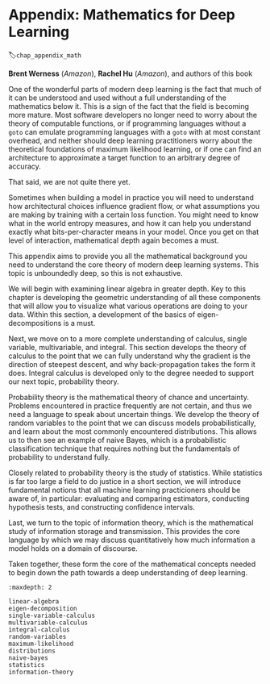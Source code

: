 # Appendix: Mathematics for Deep Learning
:label:`chap_appendix_math`

**Brent Werness** (*Amazon*), **Rachel Hu** (*Amazon*), and authors of this book


One of the wonderful parts of modern deep learning is the fact that much of it can be understood and used without a full understanding of the mathematics below it.  This is a sign of the fact that the field is becoming more mature.  Most software developers no longer need to worry about the theory of computable functions, or if programming languages without a `goto` can emulate programming languages with a `goto` with at most constant overhead, and neither should deep learning practitioners worry about the theoretical foundations of maximum likelihood learning, or if one can find an architecture to approximate a target function to an arbitrary degree of accuracy.

That said, we are not quite there yet.

Sometimes when building a model in practice you will need to understand how architectural choices influence gradient flow, or what assumptions you are making by training with a certain loss function.  You might need to know what in the world entropy measures, and how it can help you understand exactly what bits-per-character means in your model.  Once you get on that level of interaction, mathematical depth again becomes a must.

This appendix aims to provide you all the mathematical background you need to understand the core theory of modern deep learning systems.  This topic is unboundedly deep, so this is not exhaustive.

We will begin with examining linear algebra in greater depth.  Key to this chapter is developing the geometric understanding of all these components that will allow you to visualize what various operations are doing to your data.  Within this section, a development of the basics of eigen-decompositions is a must.

Next, we move on to a more complete understanding of calculus, single variable, multivariable, and integral.  This section develops the theory of calculus to the point that we can fully understand why the gradient is the direction of steepest descent, and why back-propagation takes the form it does.  Integral calculus is developed only to the degree needed to support our next topic, probability theory.

Probability theory is the mathematical theory of chance and uncertainty.  Problems encountered in practice frequently are not certain, and thus we need a language to speak about uncertain things.  We develop the theory of random variables to the point that we can discuss models probabilistically, and learn about the most commonly encountered distributions.  This allows us to then see an example of naive Bayes, which is a probabilistic classification technique that requires nothing but the fundamentals of probability to understand fully.

Closely related to probability theory is the study of statistics.  While statistics is far too large a field to do justice in a short section, we will introduce fundamental notions that all machine learning practicioners should be aware of, in particular: evaluating and comparing estimators, conducting hypothesis tests, and constructing confidence intervals. 

Last, we turn to the topic of information theory, which is the mathematical study of information storage and transmission.  This provides the core language by which we may discuss quantitatively how much information a model holds on a domain of discourse.

Taken together, these form the core of the mathematical concepts needed to begin down the path towards a deep understanding of deep learning.

```toc
:maxdepth: 2

linear-algebra
eigen-decomposition
single-variable-calculus
multivariable-calculus
integral-calculus
random-variables
maximum-likelihood
distributions
naive-bayes
statistics
information-theory
```

